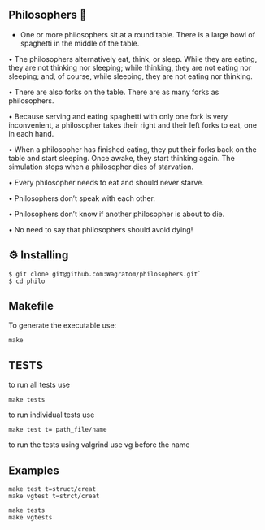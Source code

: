 ## Philosophers 🍝
* One or more philosophers sit at a round table.
There is a large bowl of spaghetti in the middle of the table.

• The philosophers alternatively eat, think, or sleep.
While they are eating, they are not thinking nor sleeping;
while thinking, they are not eating nor sleeping;
and, of course, while sleeping, they are not eating nor thinking.

• There are also forks on the table. There are as many forks as philosophers.

• Because serving and eating spaghetti with only one fork is very inconvenient, a
philosopher takes their right and their left forks to eat, one in each hand.

• When a philosopher has finished eating, they put their forks back on the table and start sleeping. Once awake, they start thinking again. The simulation stops when a philosopher dies of starvation.

• Every philosopher needs to eat and should never starve.

• Philosophers don’t speak with each other.

• Philosophers don’t know if another philosopher is about to die.

• No need to say that philosophers should avoid dying!

## ⚙️ Installing

```
$ git clone git@github.com:Wagratom/philosophers.git`
$ cd philo
```

## Makefile

To generate the executable use:

```
make
```

## TESTS

to run all tests use

```
make tests
```

to run individual tests use
```
make test t= path_file/name
```
to run the tests using valgrind use vg before the name

## Examples
```
make test t=struct/creat
make vgtest t=strct/creat

make tests
make vgtests
```

